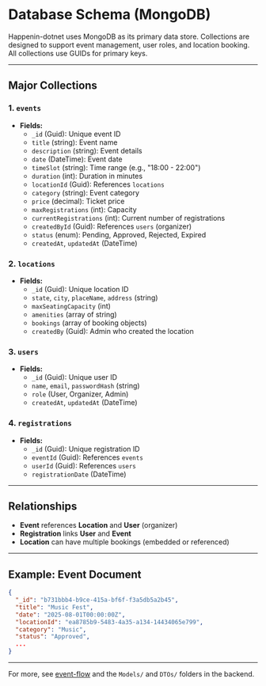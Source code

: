 # Database Schema (MongoDB)

Happenin-dotnet uses MongoDB as its primary data store. Collections are designed to support event management, user roles, and location booking. All collections use GUIDs for primary keys.

---

## Major Collections

### 1. `events`
- **Fields:**
  - `_id` (Guid): Unique event ID
  - `title` (string): Event name
  - `description` (string): Event details
  - `date` (DateTime): Event date
  - `timeSlot` (string): Time range (e.g., "18:00 - 22:00")
  - `duration` (int): Duration in minutes
  - `locationId` (Guid): References `locations`
  - `category` (string): Event category
  - `price` (decimal): Ticket price
  - `maxRegistrations` (int): Capacity
  - `currentRegistrations` (int): Current number of registrations
  - `createdById` (Guid): References `users` (organizer)
  - `status` (enum): Pending, Approved, Rejected, Expired
  - `createdAt`, `updatedAt` (DateTime)

### 2. `locations`
- **Fields:**
  - `_id` (Guid): Unique location ID
  - `state`, `city`, `placeName`, `address` (string)
  - `maxSeatingCapacity` (int)
  - `amenities` (array of string)
  - `bookings` (array of booking objects)
  - `createdBy` (Guid): Admin who created the location

### 3. `users`
- **Fields:**
  - `_id` (Guid): Unique user ID
  - `name`, `email`, `passwordHash` (string)
  - `role` (User, Organizer, Admin)
  - `createdAt`, `updatedAt` (DateTime)

### 4. `registrations`
- **Fields:**
  - `_id` (Guid): Unique registration ID
  - `eventId` (Guid): References `events`
  - `userId` (Guid): References `users`
  - `registrationDate` (DateTime)

---

## Relationships
- **Event** references **Location** and **User** (organizer)
- **Registration** links **User** and **Event**
- **Location** can have multiple bookings (embedded or referenced)

---

## Example: Event Document
```json
{
  "_id": "b731bbb4-b9ce-415a-bf6f-f3a5db5a2b45",
  "title": "Music Fest",
  "date": "2025-08-01T00:00:00Z",
  "locationId": "ea8785b9-5483-4a35-a134-14434065e799",
  "category": "Music",
  "status": "Approved",
  ...
}
```

---

For more, see [event-flow](event-flow) and the `Models/` and `DTOs/` folders in the backend.
